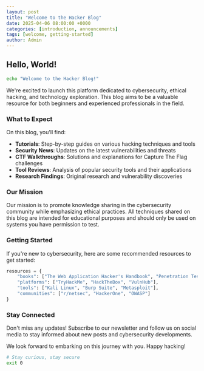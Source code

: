 ```yaml
---
layout: post
title: "Welcome to the Hacker Blog"
date: 2025-04-06 08:00:00 +0000
categories: [introduction, announcements]
tags: [welcome, getting-started]
author: Admin
---
```


## Hello, World!

```bash
echo "Welcome to the Hacker Blog!"
```

We're excited to launch this platform dedicated to cybersecurity, ethical hacking, and technology exploration. This blog aims to be a valuable resource for both beginners and experienced professionals in the field.

### What to Expect

On this blog, you'll find:

- **Tutorials**: Step-by-step guides on various hacking techniques and tools
- **Security News**: Updates on the latest vulnerabilities and threats
- **CTF Walkthroughs**: Solutions and explanations for Capture The Flag challenges
- **Tool Reviews**: Analysis of popular security tools and their applications
- **Research Findings**: Original research and vulnerability discoveries

### Our Mission

Our mission is to promote knowledge sharing in the cybersecurity community while emphasizing ethical practices. All techniques shared on this blog are intended for educational purposes and should only be used on systems you have permission to test.

### Getting Started

If you're new to cybersecurity, here are some recommended resources to get started:

```python
resources = {
    "books": ["The Web Application Hacker's Handbook", "Penetration Testing: A Hands-On Introduction"],
    "platforms": ["TryHackMe", "HackTheBox", "VulnHub"],
    "tools": ["Kali Linux", "Burp Suite", "Metasploit"],
    "communities": ["r/netsec", "HackerOne", "OWASP"]
}
```

### Stay Connected

Don't miss any updates! Subscribe to our newsletter and follow us on social media to stay informed about new posts and cybersecurity developments.

We look forward to embarking on this journey with you. Happy hacking!

```bash
# Stay curious, stay secure
exit 0
```
